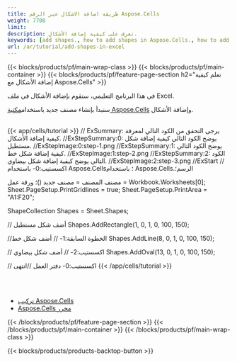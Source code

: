 ```yaml
---
title: طريقة اضافة الاشكال عبر الرقم Aspose.Cells
weight: 7700
limit:
description: تعرف على كيفية إضافة الأشكال.
keywords: [add shapes., how to add shapes in Aspose.Cells., how to add shapes using Aspose.Cells]
url: /ar/tutorial/add-shapes-in-excel
---
```

{{< blocks/products/pf/main-wrap-class >}}
{{< blocks/products/pf/main-container >}}
{{< blocks/products/pf/feature-page-section h2="تعلم كيفية إضافة الأشكال مع Aspose.Cells" >}}

<p>
في هذا البرنامج التعليمي، سنقوم بإضافة الأشكال في ملف Excel.
</p>

<p>
 سنبدأ بإنشاء مصنف جديد باستخدام<a href="https://www.nuget.org/packages/Aspose.Cells">مكتبة Aspose.Cells</a> وإضافة الأشكال.
</p>

<br />
{{< app/cells/tutorial >}}
// ExSummary: يرجى التحقق من الكود التالي لمعرفة كيفية إضافة الأشكال.
//ExStepSummary:0: يوضح الكود التالي كيفية إضافة شكل مستطيل.
//ExStepImage:0:step-1.png
//ExStepSummary:1: يوضح الكود التالي كيفية إضافة شكل خط.
//ExStepImage:1:step-2.png
//ExStepSummary:2: الكود التالي يوضح كيفية إضافة شكل بيضاوي.
//ExStepImage:2:step-3.png
//ExStart
// اكسستيب:0-
باستخدام Aspose.Cells؛
باستخدام Aspose.Cells.الرسم؛





مصنف المصنف = مصنف جديد ()؛
ورقة عمل = Workbook.Worksheets[0];
Sheet.PageSetup.PrintGridlines = true;
Sheet.PageSetup.PrintArea = "A1:F20";

ShapeCollection Shapes = Sheet.Shapes;

// أضف شكل مستطيل
Shapes.AddRectangle(1, 0, 1, 0, 100, 150);

//الخطوة السابقة:1-
// أضف شكل خط
Shapes.AddLine(8, 0, 1, 0, 100, 150);

// اكسستيب:2-
// أضف شكل بيضاوي
Shapes.AddOval(13, 0, 1, 0, 100, 150);

// اكسستيب:0-
دفتر العمل
//انتهى
{{< /app/cells/tutorial >}}
<br />

<br />
<br />
<div class="code-sample">
    <ul class="link-list">
        <li class="link-item"><a href="https://docs.aspose.com/cells/net/installation/">تركيب Aspose.Cells</a></li>
        <li class="link-item"><a href="https://products.aspose.app/cells/editor/">Aspose.Cells محرر</a></li>
    </ul>
</div>

{{< /blocks/products/pf/feature-page-section >}}
{{< /blocks/products/pf/main-container >}}
{{< /blocks/products/pf/main-wrap-class >}}

{{< blocks/products/products-backtop-button >}}